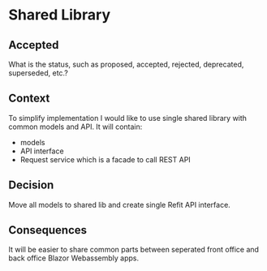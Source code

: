 # Shared Library

## Accepted

What is the status, such as proposed, accepted, rejected, deprecated, superseded, etc.?

## Context

To simplify implementation I would like to use single shared library with common models and API.
It will contain:
- models
- API interface
- Request service which is a facade to call REST API

## Decision

Move all models to shared lib and create single Refit API interface.

## Consequences

It will be easier to share common parts between seperated front office and back office Blazor Webassembly apps.